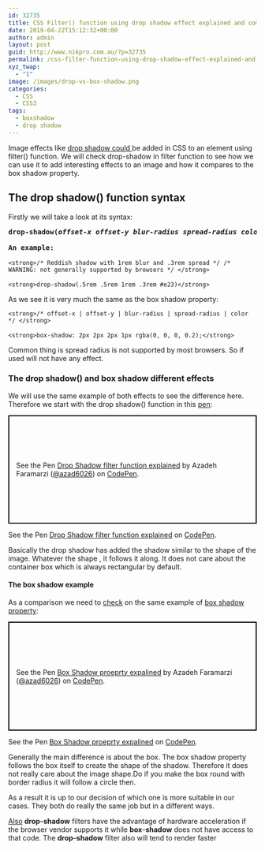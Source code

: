 ```yaml
---
id: 32735
title: CSS Filter() function using drop shadow effect explained and compared to box shadow property
date: 2019-04-22T15:12:32+00:00
author: admin
layout: post
guid: http://www.nikpro.com.au/?p=32735
permalink: /css-filter-function-using-drop-shadow-effect-explained-and-compared-to-box-shadow-property/
xyz_twap:
  - "1"
image: /images/drop-vs-box-shadow.png
categories:
  - CSS
  - CSS3
tags:
  - boxshadow
  - drop shadow
---
```


Image effects like <a rel="noreferrer noopener" aria-label="drop shadow could  (opens in a new tab)" href="https://developer.mozilla.org/en-US/docs/Web/CSS/filter-function/drop-shadow" target="_blank">drop shadow could </a>be added in CSS to an element using filter() function. We will check drop-shadow in filter function to see how we can use it to add interesting effects to an image and how it compares to the box shadow property.

## The drop shadow() function syntax

Firstly we will take a look at its syntax:

<pre class="wp-block-preformatted"><strong>drop-shadow(</strong><em><strong>offset-x</strong></em><strong> </strong><em><strong>offset-y</strong></em><strong> </strong><em><strong>blur-radius</strong></em><strong> </strong><em><strong>spread-radius</strong></em><strong> </strong><em><strong>color</strong></em><strong>);</strong><br /><br /><strong>An example:</strong><br /><br /><code>&lt;strong>/* Reddish shadow with 1rem blur and .3rem spread */ /* WARNING: not generally supported by browsers */ &lt;/strong></code><br /><br /><code>&lt;strong>drop-shadow(.5rem .5rem 1rem .3rem #e23)&lt;/strong></code></pre>

As we see it is very much the same as the box shadow property:

<pre class="wp-block-preformatted"><code>&lt;strong>/* offset-x | offset-y | blur-radius | spread-radius | color */ &lt;/strong></code><br /><br /><code>&lt;strong>box-shadow: 2px 2px 2px 1px rgba(0, 0, 0, 0.2);&lt;/strong></code></pre>

Common thing is spread radius is not supported by most browsers. So if used will not have any effect.

### The drop shadow() and box shadow different effects

We will use the same example of both effects to see the difference here. Therefore we start with the drop shadow() function in this <a href="https://codepen.io/azad6026/pen/BEwYyq" target="_blank" rel="noreferrer noopener" aria-label="pen (opens in a new tab)">pen</a>:

<p class="codepen" data-height="220" data-theme-id="0" data-default-tab="html,result" data-user="azad6026" data-slug-hash="BEwYyq" style="height: 220px; box-sizing: border-box; display: flex; align-items: center; justify-content: center; border: 2px solid black; margin: 1em 0; padding: 1em;" data-pen-title="Drop Shadow filter function explained">
  <span>See the Pen <a href="https://codepen.io/azad6026/pen/BEwYyq/"> Drop Shadow filter function explained</a> by Azadeh Faramarzi (<a href="https://codepen.io/azad6026">@azad6026</a>) on <a href="https://codepen.io">CodePen</a>.</span>
</p>

See the Pen <a href="https://codepen.io/azad6026/pen/BEwYyq/" target="_blank" rel="noreferrer noopener" aria-label=" (opens in a new tab)">Drop Shadow filter function explained</a> on [CodePen](https://codepen.io).

Basically the drop shadow has added the shadow similar to the shape of the image. Whatever the shape , it follows it along. It does not care about the container box which is always rectangular by default.

#### The box shadow example

As a comparison we need to <a href="https://codepen.io/azad6026/pen/ZZXvgE" target="_blank" rel="noreferrer noopener" aria-label="check (opens in a new tab)">check</a> on the same example of <a rel="noreferrer noopener" aria-label="box shadow property (opens in a new tab)" href="https://developer.mozilla.org/en-US/docs/Web/CSS/box-shadow" target="_blank">box shadow property</a>:

<p class="codepen" data-height="221" data-theme-id="0" data-default-tab="html,result" data-user="azad6026" data-slug-hash="ZZXvgE" style="height: 221px; box-sizing: border-box; display: flex; align-items: center; justify-content: center; border: 2px solid black; margin: 1em 0; padding: 1em;" data-pen-title="Box Shadow proeprty expalined">
  <span>See the Pen <a href="https://codepen.io/azad6026/pen/ZZXvgE/"> Box Shadow proeprty expalined</a> by Azadeh Faramarzi (<a href="https://codepen.io/azad6026">@azad6026</a>) on <a href="https://codepen.io">CodePen</a>.</span>
</p>

See the Pen <a href="https://codepen.io/azad6026/pen/ZZXvgE/" target="_blank" rel="noreferrer noopener" aria-label=" (opens in a new tab)">Box Shadow proeprty expalined</a> on [CodePen](https://codepen.io).

Generally the main difference is about the box. The box shadow property follows the box itself to create the shape of the shadow. Therefore it does not really care about the image shape.Do if you make the box round with border radius it will follow a circle then.

As a result it is up to our decision of which one is more suitable in our cases. They both do really the same job but in a different ways.

<a href="http://thenewcode.com/598/box-shadow-property-vs-drop-shadow-filter-a-complete-comparison" target="_blank" rel="noreferrer noopener" aria-label="Also (opens in a new tab)">Also</a> **drop**&#8211;**shadow** filters have the advantage of hardware acceleration if the browser vendor supports it while **box**&#8211;**shadow** does not have access to that code. The **drop**&#8211;**shadow** filter also will tend to render faster
